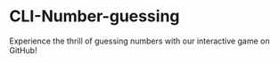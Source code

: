 # CLI-Number-guessing
Experience the thrill of guessing numbers with our interactive game on GitHub!
